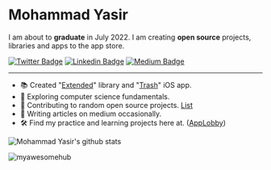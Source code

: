# Mohammad Yasir

I am about to **graduate** in July 2022. I am creating **open source** projects, libraries and apps to the app store.

[![Twitter Badge](https://img.shields.io/badge/-Twitter-00acee?style=flat-square&logo=Twitter&logoColor=white)](https://twitter.com/mohdYasir03)
[![Linkedin Badge](https://img.shields.io/badge/-LinkedIn-0e76a8?style=flat-square&logo=Linkedin&logoColor=white)](https://www.linkedin.com/in/my-pro-file/)
[![Medium Badge](https://img.shields.io/badge/Medium-3b5998?style=flat-square&logo=medium&logoColor=white)](https://mdcode2021.medium.com/)

-----

- 📚 Created "[Extended](https://github.com/myawesomehub/Extended)" library and "[Trash](https://github.com/App-Lobby/Trash)" iOS app.
- 📖 Exploring computer science fundamentals.
- 📱 Contributing to random open source projects. [List](https://github.com/stars/myawesomehub/lists/contributed)
- 📝 Writing articles on medium occasionally.
- 🛠 Find my practice and learning projects here at. ([AppLobby](https://github.com/App-Lobby))

![Mohammad Yasir's github stats](https://github-readme-stats.vercel.app/api?username=myawesomehub)

<p align="left"> <img src="https://komarev.com/ghpvc/?username=myawesomehub&label=Profile%20views&color=0e75b6&style=flat" alt="myawesomehub" /> </p>
 
